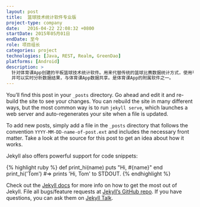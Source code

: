 ```yaml
---
layout: post
title:  篮球技术统计软件专业版
project-type: company
date:   2016-04-22 22:08:32 +0800
startDate: 2015年05月01日
endDate: 至今
role: 项目组长
categories: project
technologies: [Java, REST, Realm, GreenDao]
platforms: [Android]
description: >
  针对体育课App创建的平板篮球技术统计软件。用来代替传统的篮球比赛数据统计方式，使用平板记录，
  并可以实时分析数据结果，与体育课App数据共享。是体育课App的附属软件之一。
---
```

You’ll find this post in your `_posts` directory. Go ahead and edit it and re-build the site to see your changes. You can rebuild the site in many different ways, but the most common way is to run `jekyll serve`, which launches a web server and auto-regenerates your site when a file is updated.

To add new posts, simply add a file in the `_posts` directory that follows the convention `YYYY-MM-DD-name-of-post.ext` and includes the necessary front matter. Take a look at the source for this post to get an idea about how it works.

Jekyll also offers powerful support for code snippets:

{% highlight ruby %}
def print_hi(name)
  puts "Hi, #{name}"
end
print_hi('Tom')
#=> prints 'Hi, Tom' to STDOUT.
{% endhighlight %}

Check out the [Jekyll docs][jekyll-docs] for more info on how to get the most out of Jekyll. File all bugs/feature requests at [Jekyll’s GitHub repo][jekyll-gh]. If you have questions, you can ask them on [Jekyll Talk][jekyll-talk].

[jekyll-docs]: http://jekyllrb.com/docs/home
[jekyll-gh]:   https://github.com/jekyll/jekyll
[jekyll-talk]: https://talk.jekyllrb.com/
